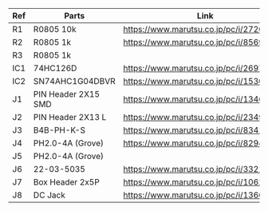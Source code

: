 | Ref | Parts | Link |
| ---- | ---- | ---- |
| R1 | R0805 10k | https://www.marutsu.co.jp/pc/i/2720378/ |
| R2 | R0805 1k | https://www.marutsu.co.jp/pc/i/856914/ |
| R3 | R0805 1k | |
| IC1 | 74HC126D | https://www.marutsu.co.jp/pc/i/26979466/ |
| IC2 | SN74AHC1G04DBVR | https://www.marutsu.co.jp/pc/i/15305173/ |
| J1 | PIN Header 2X15 SMD | https://www.marutsu.co.jp/pc/i/1346013/ |
| J2 | PIN Header 2X13 L | https://www.marutsu.co.jp/pc/i/2349833/ |
| J3 | B4B-PH-K-S | https://www.marutsu.co.jp/pc/i/834143/ |
| J4 | PH2.0-4A (Grove) | https://www.marutsu.co.jp/pc/i/829425/ |
| J5 | PH2.0-4A (Grove) | |
| J6 | 22-03-5035 | https://www.marutsu.co.jp/pc/i/33213647/ |
| J7 | Box Header 2x5P | https://www.marutsu.co.jp/pc/i/10620/ |
| J8 | DC Jack | https://www.marutsu.co.jp/pc/i/13667288/ |
